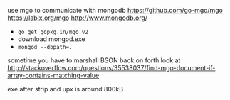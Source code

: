 use mgo to communicate with mongodb
https://github.com/go-mgo/mgo
https://labix.org/mgo
http://www.mongodb.org/

* `go get gopkg.in/mgo.v2`
* download mongod.exe
* `mongod --dbpath=.`

sometime you have to marshall BSON back on forth
look at http://stackoverflow.com/questions/35538037/find-mgo-document-if-array-contains-matching-value

exe after strip and upx is around 800kB
